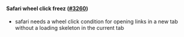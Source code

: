#### Safari wheel click freez ([#3260](https://github.com/shopsys/shopsys/pull/3260))

-   safari needs a wheel click condition for opening links in a new tab without a loading skeleton in the current tab
